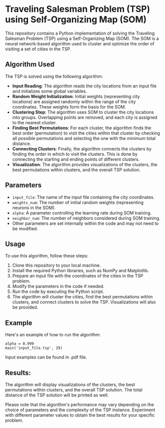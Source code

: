 # Traveling Salesman Problem (TSP) using Self-Organizing Map (SOM)

This repository contains a Python implementation of solving the Traveling Salesman Problem (TSP) using a Self-Organizing Map (SOM). The SOM is a neural network-based algorithm used to cluster and optimize the order of visiting a set of cities in the TSP.

## Algorithm Used

The TSP is solved using the following algorithm:

- **Input Reading**: The algorithm reads the city locations from an input file and initializes some global variables.
- **Random Weight Initialization**: Initial weights (representing city locations) are assigned randomly within the range of the city coordinates. These weights form the basis for the SOM.
- **Clustering Step**: The algorithm uses SOM to cluster the city locations into groups. Overlapping points are removed, and each city is assigned to the nearest cluster.
- **Finding Best Permutations**: For each cluster, the algorithm finds the best order (permutation) to visit the cities within that cluster by checking all possible permutations and selecting the one with the minimum total distance.
- **Connecting Clusters**: Finally, the algorithm connects the clusters by finding the order in which to visit the clusters. This is done by connecting the starting and ending points of different clusters.
- **Visualization**: The algorithm provides visualizations of the clusters, the best permutations within clusters, and the overall TSP solution.

## Parameters

- `input_file`: The name of the input file containing the city coordinates.
- `weights_num`: The number of initial random weights (representing neurons in the SOM).
- `alpha`: A parameter controlling the learning rate during SOM training.
- `neighbor_num`: The number of neighbors considered during SOM training.
- Other parameters are set internally within the code and may not need to be modified.

## Usage

To use this algorithm, follow these steps:

1. Clone this repository to your local machine.
2. Install the required Python libraries, such as NumPy and Matplotlib.
3. Prepare an input file with the coordinates of the cities in the TSP problem.
4. Modify the parameters in the code if needed.
5. Run the code by executing the Python script.
6. The algorithm will cluster the cities, find the best permutations within clusters, and connect clusters to solve the TSP. Visualizations will also be provided.

## Example

Here's an example of how to run the algorithm:

```
alpha = 0.999
main('input_file.tsp', 29)
```
Input examples can be found in .pdf file.
## Results:
The algorithm will display visualizations of the clusters, the best permutations within clusters, and the overall TSP solution. The total distance of the TSP solution will be printed as well.

Please note that the algorithm's performance may vary depending on the choice of parameters and the complexity of the TSP instance. Experiment with different parameter values to obtain the best results for your specific problem.
